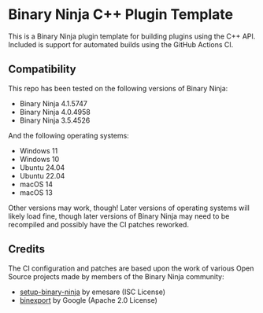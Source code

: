 # Binary Ninja C++ Plugin Template

This is a Binary Ninja plugin template for building plugins using the C++ API.
Included is support for automated builds using the GitHub Actions CI.

## Compatibility

This repo has been tested on the following versions of Binary Ninja:
* Binary Ninja 4.1.5747
* Binary Ninja 4.0.4958
* Binary Ninja 3.5.4526

And the following operating systems:
* Windows 11
* Windows 10
* Ubuntu 24.04
* Ubuntu 22.04
* macOS 14
* macOS 13

Other versions may work, though! Later versions of operating systems will likely load fine, though later versions of Binary Ninja may need to be recompiled and possibly have the CI patches reworked.

## Credits

The CI configuration and patches are based upon the work of various Open Source projects made by members of the Binary Ninja community:

* [setup-binary-ninja](https://github.com/emesare/setup-binary-ninja) by emesare (ISC License)
* [binexport](https://github.com/google/binexport) by Google (Apache 2.0 License)
